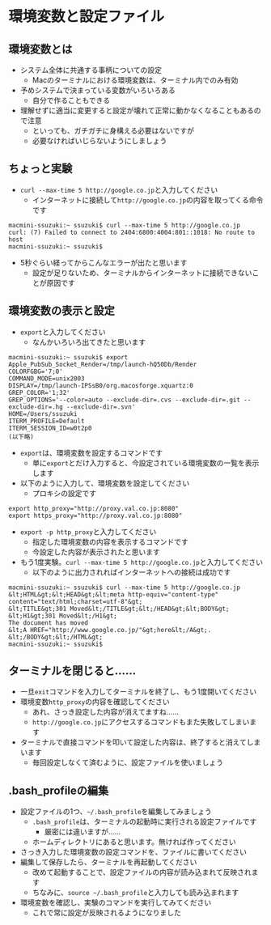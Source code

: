 環境変数と設定ファイル
====

環境変数とは
----

* システム全体に共通する事柄についての設定
    * Macのターミナルにおける環境変数は、ターミナル内でのみ有効
* 予めシステムで決まっている変数がいろいろある
    * 自分で作ることもできる
* 理解せずに適当に変更すると設定が壊れて正常に動かなくなることもあるので注意
    * といっても、ガチガチに身構える必要はないですが
    * 必要なければいじらないようにしましょう

ちょっと実験
----

* `curl --max-time 5 http://google.co.jp`と入力してください
    * インターネットに接続して`http://google.co.jp`の内容を取ってくる命令です

```
macmini-ssuzuki:~ ssuzuki$ curl --max-time 5 http://google.co.jp
curl: (7) Failed to connect to 2404:6800:4004:801::1018: No route to host
macmini-ssuzuki:~ ssuzuki$
```

* 5秒ぐらい経ってからこんなエラーが出たと思います
    * 設定が足りないため、ターミナルからインターネットに接続できないことが原因です

環境変数の表示と設定
----

* `export`と入力してください
    * なんかいろいろ出てきたと思います

```
macmini-ssuzuki:~ ssuzuki$ export
Apple_PubSub_Socket_Render=/tmp/launch-hQ50Db/Render
COLORFGBG='7;0'
COMMAND_MODE=unix2003
DISPLAY=/tmp/launch-IPSsB0/org.macosforge.xquartz:0
GREP_COLOR='1;32'
GREP_OPTIONS='--color=auto --exclude-dir=.cvs --exclude-dir=.git --exclude-dir=.hg --exclude-dir=.svn'
HOME=/Users/ssuzuki
ITERM_PROFILE=Default
ITERM_SESSION_ID=w0t2p0
(以下略)
```

* `export`は、環境変数を設定するコマンドです
    * 単に`export`とだけ入力すると、今設定されている環境変数の一覧を表示します
* 以下のように入力して、環境変数を設定してください
    * プロキシの設定です

```
export http_proxy="http://proxy.val.co.jp:8080"
export https_proxy="http://proxy.val.co.jp:8080"
```

* `export -p http_proxy`と入力してください
    * 指定した環境変数の内容を表示するコマンドです
    * 今設定した内容が表示されたと思います
* もう1度実験。`curl --max-time 5 http://google.co.jp`と入力してください
    * 以下のように出力されればインターネットへの接続は成功です

```
macmini-ssuzuki:~ ssuzuki$ curl --max-time 5 http://google.co.jp
&lt;HTML&gt;&lt;HEAD&gt;&lt;meta http-equiv="content-type" content="text/html;charset=utf-8"&gt;
&lt;TITLE&gt;301 Moved&lt;/TITLE&gt;&lt;/HEAD&gt;&lt;BODY&gt;
&lt;H1&gt;301 Moved&lt;/H1&gt;
The document has moved
&lt;A HREF="http://www.google.co.jp/"&gt;here&lt;/A&gt;.
&lt;/BODY&gt;&lt;/HTML&gt;
macmini-ssuzuki:~ ssuzuki$
```

ターミナルを閉じると……
----

* 一旦`exit`コマンドを入力してターミナルを終了し、もう1度開いてください
* 環境変数`http_proxy`の内容を確認してください
    * あれ、さっき設定した内容が消えてますね……
    * `http://google.co.jp`にアクセスするコマンドもまた失敗してしまいます
* ターミナルで直接コマンドを叩いて設定した内容は、終了すると消えてしまいます
    * 毎回設定しなくて済むように、設定ファイルを使いましょう

.bash_profileの編集
----

* 設定ファイルの1つ、`~/.bash_profile`を編集してみましょう
    * `.bash_profile`は、ターミナルの起動時に実行される設定ファイルです
        * 厳密には違いますが……
    * ホームディレクトリにあると思います。無ければ作ってください
* さっき入力した環境変数の設定コマンドを、ファイルに書いてください
* 編集して保存したら、ターミナルを再起動してください
    * 改めて起動することで、設定ファイルの内容が読み込まれて反映されます
    * ちなみに、`source ~/.bash_profile`と入力しても読み込まれます
* 環境変数を確認し、実験のコマンドを実行してみてください
    * これで常に設定が反映されるようになりました
